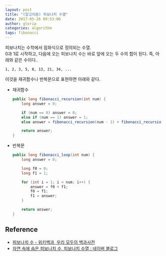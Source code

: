 ```yaml
---
layout: post
title: "(알고리즘) 피보나치 수열"
date: 2017-05-26 09:53:00
author: gloria
categories: algorithm
tags: fibonacci
---
```


피보나치는 수학에서 점화식으로 정의되는 수열.   
0과 1로 시작하고, 다음에 오는 피보나치 수는 바로 앞에 오는 두 수의 합이 된다.
즉, 아래와 같은 수이다..
```
1, 2, 3, 5, 8, 13, 21, 34, ...
```

이것을 재귀함수나 반복문으로 표현하면 아래와 같다.
* 재귀함수
    ```java
    public long fibonacci_recursion(int num) {
        long answer = 0;

        if (num == 0) answer = 0;
        else if (num == 1) answer = 1;
        else answer = fibonacci_recursion(num - 1) + fibonacci_recursion(num - 2);

        return answer;
    }
    ```

* 반복문
    ```java
    public long fibonacci_loop(int num) {
        long answer = 0;

        long f0 = 0;
        long f1 = 1;

        for (int i = 1; i < num; i++) {
            answer = f0 + f1;
            f0 = f1;
            f1 = answer;
        }

        return answer;
    }
    ```


## Reference
- [피보나치 수 - 위키백과, 우리 모두의 백과사전](https://ko.wikipedia.org/wiki/%ED%94%BC%EB%B3%B4%EB%82%98%EC%B9%98_%EC%88%98)
- [자연 속에 숨은 피보나치 수, 피보나치 수열 : 네이버 블로그](http://blog.naver.com/PostView.nhn?blogId=forfriend5&logNo=220472225501)
